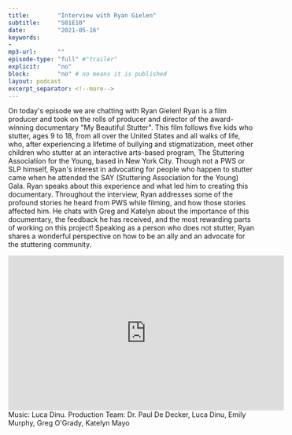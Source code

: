 ```yaml
---
title:        "Interview with Ryan Gielen"
subtitle:     "S01E10"
date:         "2021-05-16"
keywords:
-
mp3-url:      ""
episode-type: "full" #"trailer"
explicit:     "no"
block:        "no" # no means it is published
layout: podcast
excerpt_separator: <!--more-->
---
```

On today's episode we are chatting with Ryan Gielen!
Ryan is a film producer and took on the rolls of producer and director of the award-winning documentary "My Beautiful Stutter". This film follows five kids who stutter, ages 9 to 18, from all over the United States and all walks of life, who, after experiencing a lifetime of bullying and stigmatization, meet other children who stutter at an interactive arts-based program, The Stuttering Association for the Young, based in New York City. Though not a PWS or SLP himself, Ryan's interest in advocating for people who happen to stutter came when he attended the SAY (Stuttering Association for the Young) Gala. Ryan speaks about this experience and what led him to creating this documentary. Throughout the interview, Ryan addresses some of the profound stories he heard from PWS while filming, and how those stories affected him. He chats with Greg and Katelyn about the importance of this documentary, the feedback he has received, and the most rewarding parts of working on this project! Speaking as a person who does not stutter, Ryan shares a wonderful perspective on how to be an ally and an advocate for the stuttering community.
<!--more-->
<iframe width="560" height="315" src="https://www.youtube.com/embed/NHcxUQ-liCE" title="YouTube video player" frameborder="0" allow="accelerometer; autoplay; clipboard-write; encrypted-media; gyroscope; picture-in-picture" allowfullscreen></iframe>
<!--more-->
Music: Luca Dinu.
<!--more-->
Production Team: Dr. Paul De Decker, Luca Dinu, Emily Murphy, Greg O'Grady, Katelyn Mayo  
